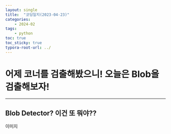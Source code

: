 ```yaml
---
layout: single
title:  "코딩일지(2023-04-23)"
categories: 
    - 2024-02
tags:
    - python
toc: true
toc_sticky: true
typora-root-url: ../
---
```




# 어제 코너를 검출해봤으니! 오늘은 Blob을 검출해보자!

<hr>




## Blob Detector? 이건 또 뭐야??

이미지
